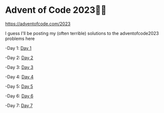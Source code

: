 # Advent of Code 2023🎄🎄
https://adventofcode.com/2023

I guess I'll be posting my (often terrible) solutions to the adventofcode2023 problems here

-Day 1: [Day 1](Code/DAY1.py)

-Day 2: [Day 2](Code/DAY2.py)

-Day 3: [Day 3](Code/DAY3.py)

-Day 4: [Day 4](Code/DAY4.py)

-Day 5: [Day 5](Code/DAY5.py)

-Day 6: [Day 6](DAY6.png)

-Day 7: [Day 7](Code/DAY7.py)
